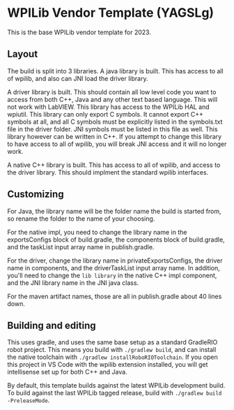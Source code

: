 # WPILib Vendor Template (YAGSLg)

This is the base WPILib vendor template for 2023.

## Layout

The build is split into 3 libraries. A java library is built. This has access to all of wpilib, and also can JNI load
the driver library.

A driver library is built. This should contain all low level code you want to access from both C++, Java and any other
text based language. This will not work with LabVIEW. This library has access to the WPILib HAL and wpiutil. This
library can only export C symbols. It cannot export C++ symbols at all, and all C symbols must be explicitly listed in
the symbols.txt file in the driver folder. JNI symbols must be listed in this file as well. This library however can be
written in C++. If you attempt to change this library to have access to all of wpilib, you will break JNI access and it
will no longer work.

A native C++ library is built. This has access to all of wpilib, and access to the driver library. This should implment
the standard wpilib interfaces.

## Customizing

For Java, the library name will be the folder name the build is started from, so rename the folder to the name of your
choosing.

For the native impl, you need to change the library name in the exportsConfigs block of build.gradle, the components
block of build.gradle, and the taskList input array name in publish.gradle.

For the driver, change the library name in privateExportsConfigs, the driver name in components, and the driverTaskList
input array name. In addition, you'll need to change the `lib library` in the native C++ impl component, and the JNI
library name in the JNI java class.

For the maven artifact names, those are all in publish.gradle about 40 lines down.

## Building and editing

This uses gradle, and uses the same base setup as a standard GradleRIO robot project. This means you build with
`./gradlew build`, and can install the native toolchain with `./gradlew installRoboRIOToolchain`. If you open this
project in VS Code with the wpilib extension installed, you will get intellisense set up for both C++ and Java.

By default, this template builds against the latest WPILib development build. To build against the last WPILib tagged
release, build with `./gradlew build -PreleaseMode`.
